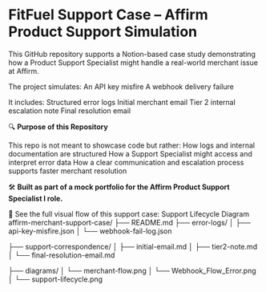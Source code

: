 # FitFuel Support Case – Affirm Product Support Simulation

This GitHub repository supports a Notion-based case study demonstrating how a Product Support Specialist might handle a real-world merchant issue at Affirm. 

The project simulates:
An API key misfire
A webhook delivery failure

It includes:
Structured error logs
Initial merchant email
Tier 2 internal escalation note
Final resolution email

🔍 **Purpose of this Repository**

This repo is not meant to showcase code but rather:
How logs and internal documentation are structured
How a Support Specialist might access and interpret error data
How a clear communication and escalation process supports faster merchant resolution

🛠️ **Built as part of a mock portfolio for the Affirm Product Support Specialist I role.**

🧭 See the full visual flow of this support case: Support Lifecycle Diagram
affirm-merchant-support-case/
├── README.md
├── error-logs/
│   ├── api-key-misfire.json
│   └── webhook-fail-log.json

├── support-correspondence/
│   ├── initial-email.md
│   ├── tier2-note.md
│   └── final-resolution-email.md

├── diagrams/
│   └── merchant-flow.png
│   └── Webhook_Flow_Error.png
│   └── support-lifecycle.png
